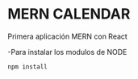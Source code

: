 # MERN CALENDAR 

Primera aplicación MERN con React

-Para instalar los modulos de NODE

```
npm install
```